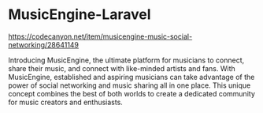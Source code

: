 # MusicEngine-Laravel

https://codecanyon.net/item/musicengine-music-social-networking/28641149

Introducing MusicEngine, the ultimate platform for musicians to connect, share their music, and connect with like-minded artists and fans. With MusicEngine, established and aspiring musicians can take advantage of the power of social networking and music sharing all in one place. This unique concept combines the best of both worlds to create a dedicated community for music creators and enthusiasts.
